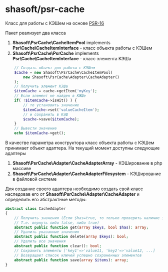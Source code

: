 # shasoft/psr-cache
Класс для работы с КЭШем на основе [PSR-16](https://www.php-fig.org/psr/psr-16/)

Пакет реализует два класса
1. **Shasoft\PsrCache\CacheItemPool** implements **Psr\Cache\CacheItemInterface** - класс объекта работы с КЭШем
2. **Shasoft\PsrCache\PsrCache** implements **Psr\Cache\CacheItemInterface** - класс элемента КЭШа

```php
    // Создать объект для работы с КЭШем
    $cache = new Shasoft\PsrCache\CacheItemPool(
        new Shasoft\PsrCache\Adapter\CacheAdapter()
    );
    // Получить элемент КЭШа
    $itemCache = cache->getItem('myKey');
    // Если элемент не найден в КЖШе
    if( !$itemCache->isHit() ) {
        // то установить значение
        $itemCache->set('valueCacheItem');
        // и сохранить в КЭШ
        $cache->save($itemCache);
    }
    // Вывести значение
    echo $itemCache->get();
 ```
 В качестве параметра конструктора класс объекта работы с КЭШем принимает объект адаптера.
 На текущий момент доступны следующие адаптеры
 1. **Shasoft\PsrCache\Adapter\CacheAdapterArray** - КЭШирование в php массиве 
 2. **Shasoft\PsrCache\Adapter\CacheAdapterFilesystem** - КЭШирование в файловой системе

Для создание своего адаптера необходимо создать свой класс наследовав его от **Shasoft\PsrCache\Adapter\CacheAdapter** и определить его абстрактные методы:

```php
abstract class CacheAdapter
{
    // Получить значения (Если $has=true, то только проверить наличие значения. 
    // Т.е. вернуть либо false, либо true)
    abstract public function get(array $keys, bool $has): array;
    // Удалить указанные значения
    abstract public function delete(array $keys): bool;
    // Удалить все значения
    abstract public function clear(): bool;
    // Сохранить элементы ['key1'=>'value11, 'key2'=>'value12, ...]
    // Возвращает список ключей успешно сохраненных элементов
    abstract public function save(array $items): array;
}
```